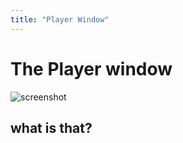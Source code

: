```yaml
---
title: "Player Window"
---
```


# The Player window

![screenshot](https://headsetapp.co/docs/img/player.png)

## what is that?